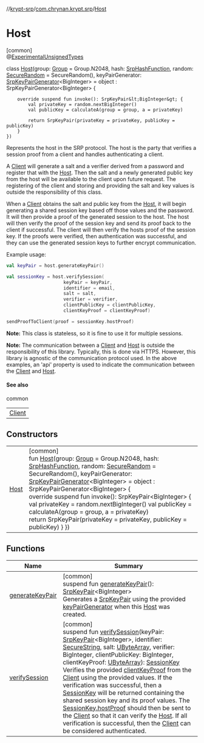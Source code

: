 //[krypt-srp](../../../index.md)/[com.chrynan.krypt.srp](../index.md)/[Host](index.md)

# Host

[common]\
@[ExperimentalUnsignedTypes](https://kotlinlang.org/api/latest/jvm/stdlib/kotlin/-experimental-unsigned-types/index.html)

class [Host](index.md)(group: [Group](../-group/index.md) = Group.N2048, hash: [SrpHashFunction](../-srp-hash-function/index.md), random: [SecureRandom](../../../../krypt-csprng/krypt-csprng/com.chrynan.krypt.csprng/-secure-random/index.md) = SecureRandom(), keyPairGenerator: [SrpKeyPairGenerator](../-srp-key-pair-generator/index.md)&lt;BigInteger&gt; = object : SrpKeyPairGenerator&lt;BigInteger&gt; {

        override suspend fun invoke(): SrpKeyPair&lt;BigInteger&gt; {
            val privateKey = random.nextBigInteger()
            val publicKey = calculateA(group = group, a = privateKey)

            return SrpKeyPair(privateKey = privateKey, publicKey = publicKey)
        }
    })

Represents the host in the SRP protocol. The host is the party that verifies a session proof from a client and handles authenticating a client.

A [Client](../-client/index.md) will generate a salt and a verifier derived from a password and register that with the [Host](index.md). Then the salt and a newly generated public key from the host will be available to the client upon future request. The registering of the client and storing and providing the salt and key values is outside the responsibility of this class.

When a [Client](../-client/index.md) obtains the salt and public key from the [Host](index.md), it will begin generating a shared session key based off those values and the password. It will then provide a proof of the generated session to the host. The host will then verify the proof of the session key and send its proof back to the client if successful. The client will then verify the hosts proof of the session key. If the proofs were verified, then authentication was successful, and they can use the generated session keys to further encrypt communication.

Example usage:

```kotlin
val keyPair = host.generateKeyPair()

val sessionKey = host.verifySession(
                     keyPair = keyPair,
                     identifier = email,
                     salt = salt,
                     verifier = verifier,
                     clientPublicKey = clientPublicKey,
                     clientKeyProof = clientKeyProof)

sendProofToClient(proof = sessionKey.hostProof)
```

**Note:** This class is stateless, so it is fine to use it for multiple sessions.

**Note:** The communication between a [Client](../-client/index.md) and [Host](index.md) is outside the responsibility of this library. Typically, this is done via HTTPS. However, this library is agnostic of the communication protocol used. In the above examples, an 'api' property is used to indicate the communication between the [Client](../-client/index.md) and [Host](index.md).

#### See also

common

| |
|---|
| [Client](../-client/index.md) |

## Constructors

| | |
|---|---|
| [Host](-host.md) | [common]<br>fun [Host](-host.md)(group: [Group](../-group/index.md) = Group.N2048, hash: [SrpHashFunction](../-srp-hash-function/index.md), random: [SecureRandom](../../../../krypt-csprng/krypt-csprng/com.chrynan.krypt.csprng/-secure-random/index.md) = SecureRandom(), keyPairGenerator: [SrpKeyPairGenerator](../-srp-key-pair-generator/index.md)&lt;BigInteger&gt; = object : SrpKeyPairGenerator&lt;BigInteger&gt; {<br>        override suspend fun invoke(): SrpKeyPair&lt;BigInteger&gt; {             val privateKey = random.nextBigInteger()             val publicKey = calculateA(group = group, a = privateKey)<br>            return SrpKeyPair(privateKey = privateKey, publicKey = publicKey)         }     }) |

## Functions

| Name | Summary |
|---|---|
| [generateKeyPair](generate-key-pair.md) | [common]<br>suspend fun [generateKeyPair](generate-key-pair.md)(): [SrpKeyPair](../-srp-key-pair/index.md)&lt;BigInteger&gt;<br>Generates a [SrpKeyPair](../-srp-key-pair/index.md) using the provided [keyPairGenerator](../../../../krypt-srp/com.chrynan.krypt.srp/-host/key-pair-generator.md) when this [Host](index.md) was created. |
| [verifySession](verify-session.md) | [common]<br>suspend fun [verifySession](verify-session.md)(keyPair: [SrpKeyPair](../-srp-key-pair/index.md)&lt;BigInteger&gt;, identifier: [SecureString](../../../../krypt-core/krypt-core/com.chrynan.krypt.core/-secure-string/index.md), salt: [UByteArray](https://kotlinlang.org/api/latest/jvm/stdlib/kotlin/-u-byte-array/index.html), verifier: BigInteger, clientPublicKey: BigInteger, clientKeyProof: [UByteArray](https://kotlinlang.org/api/latest/jvm/stdlib/kotlin/-u-byte-array/index.html)): [SessionKey](../-session-key/index.md)<br>Verifies the provided [clientKeyProof](verify-session.md) from the [Client](../-client/index.md) using the provided values. If the verification was successful, then a [SessionKey](../-session-key/index.md) will be returned containing the shared session key and its proof values. The [SessionKey.hostProof](../-session-key/host-proof.md) should then be sent to the [Client](../-client/index.md) so that it can verify the [Host](index.md). If all verification is successful, then the [Client](../-client/index.md) can be considered authenticated. |
